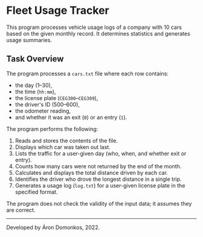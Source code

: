 # Fleet Usage Tracker
This program processes vehicle usage logs of a company with 10 cars based on the given monthly record. It determines statistics and generates usage summaries.

## Task Overview
The program processes a `cars.txt` file where each row contains:
- the day (1–30),
- the time (`hh:mm`),
- the license plate (`CEG300`–`CEG309`),
- the driver's ID (500–600),
- the odometer reading,
- and whether it was an exit (`0`) or an entry (`1`).

The program performs the following:

1. Reads and stores the contents of the file.
2. Displays which car was taken out last.
3. Lists the traffic for a user-given day (who, when, and whether exit or entry).
4. Counts how many cars were not returned by the end of the month.
5. Calculates and displays the total distance driven by each car.
6. Identifies the driver who drove the longest distance in a single trip.
7. Generates a usage log (`log.txt`) for a user-given license plate in the specified format.

The program does not check the validity of the input data; it assumes they are correct.

---
Developed by Áron Domonkos, 2022.
